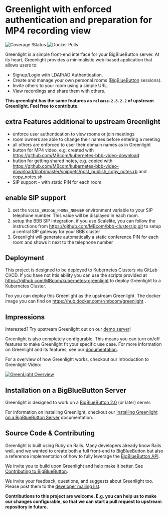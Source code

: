# Greenlight with enforced authentication and preparation for MP4 recording view


![Coverage
!Status](https://coveralls.io/repos/github/bigbluebutton/greenlight/badge.svg?branch=master)
![Docker Pulls](https://img.shields.io/docker/pulls/bigbluebutton/greenlight.svg)

Greenlight is a simple front-end interface for your BigBlueButton server. At its heart, Greenlight provides a minimalistic web-based application that allows users to:

  * Signup/Login with LDAP/AD Authentication.
  * Create and manage your own personal rooms ([BigBlueButton](https://github.com/bigbluebutton/bigbluebutton) sessions).
  * Invite others to your room using a simple URL.
  * View recordings and share them with others.

**This greenlight has the same features as `release-2.8.2.2` of upstream Greenlight. Feel free to contribute.**

## extra Features additional to upstream Greenlight
  * enforce user authentication to view rooms or join meetings
  * room owners are able to change their names before entering a meeting
  * all others are enforced to user their domain names as in Greenlight
  * button for MP4 video, e.g. created with https://github.com/MBcom/kubernetes-bbb-video-download
  * button for getting shared notes, e.g. copied with https://github.com/MBcom/kubernetes-bbb-video-download/blob/master/snippets/post_publish_copy_notes.rb and copy_notes.sh
  * SIP support - with static PIN for each room

## enable SIP support
1. set the `VOICE_BRIDGE_PHONE_NUMBER` environment variable to your SIP telephone number. This value will be displayed in each room.
2. setup the BBB SIP Integration, if you use Scalelite, you can follow the instructions from https://github.com/MBcom/bbb-clustersip.git to setup a central SIP gateway for your BBB cluster
3. Greenlight will generate automatically a static conference PIN for each room and shows it next to the telephone number

## Deployment
This project is designed to be deployed to Kubernetes Clusters via GitLab CI/CD. If you have not htis ability you can use the scripts provided at https://github.com/MBcom/kubernetes-greenlight to deploy Greenlight to a Kubernetes Cluster. 
  
Too you can deploy this Greenlight as the upstream Greenlight.
The docker image you can find on https://hub.docker.com/r/mbcom/greenlight .

## Impressions



Interested? Try upstream Greenlight out on our [demo server](https://demo.bigbluebutton.org/gl)!

Greenlight is also completely configurable. This means you can turn on/off features to make Greenlight fit your specific use case. For more information on Greenlight and its features, see our [documentation](http://docs.bigbluebutton.org/greenlight/gl-install.html).

For a overview of how Greenlight works, checkout our Introduction to Greenlight Video:

[![GreenLight Overview](https://img.youtube.com/vi/Hso8yLzkqj8/0.jpg)](https://youtu.be/Hso8yLzkqj8)

## Installation on a BigBlueButton Server

Greenlight is designed to work on a [BigBlueButton 2.0](https://github.com/bigbluebutton/bigbluebutton) (or later) server.

For information on installing Greenlight, checkout our [Installing Greenlight on a BigBlueButton Server](http://docs.bigbluebutton.org/greenlight/gl-install.html#installing-on-a-bigbluebutton-server) documentation.

## Source Code & Contributing

Greenlight is built using Ruby on Rails. Many developers already know Rails well, and we wanted to create both a full front-end to BigBlueButton but also a reference implementation of how to fully leverage the [BigBlueButton API](http://docs.bigbluebutton.org/dev/api.html).

We invite you to build upon Greenlight and help make it better. See [Contributing to BigBlueButton](http://docs.bigbluebutton.org/support/faq.html#contributing-to-bigbluebutton).

We invite your feedback, questions, and suggests about Greenlight too. Please post them to the [developer mailing list](https://groups.google.com/forum/#!forum/bigbluebutton-dev).


**Contributions to this project are welcome.
E.g. you can help us to make our changes configurable, so that we can start a pull request to upstream repository in future.**
